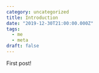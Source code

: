 ```yaml
---
category: uncategorized
title: Introduction
date: "2019-12-30T21:00:00.000Z"
tags:
  - me
  - meta
draft: false
---
```


First post!
